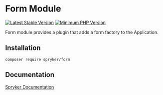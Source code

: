 # Form Module
[![Latest Stable Version](https://poser.pugx.org/spryker/form/v/stable.svg)](https://packagist.org/packages/spryker/form)
[![Minimum PHP Version](https://img.shields.io/badge/php-%3E%3D%207.4-8892BF.svg)](https://php.net/)

Form module provides a plugin that adds a form factory to the Application.

## Installation

```
composer require spryker/form
```

## Documentation

[Spryker Documentation](https://academy.spryker.com/developing_with_spryker/module_guide/modules.html)
